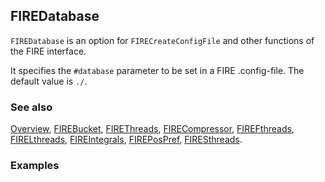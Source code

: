 ## FIREDatabase

`FIREDatabase` is an option for `FIRECreateConfigFile` and other functions of the FIRE interface.

It specifies the `#database` parameter to be set in a FIRE .config-file. The default value is `./`.

### See also

[Overview](Extra/FeynHelpers.md), [FIREBucket](FIREBucket.md), [FIREThreads](FIREThreads.md), [FIRECompressor](FIRECompressor.md), [FIREFthreads](FIREFthreads.md), [FIRELthreads](FIRELthreads.md), [FIREIntegrals](FIREIntegrals.md), [FIREPosPref](FIREPosPref.md), [FIRESthreads](FIRESthreads.md).

### Examples